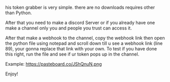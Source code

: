 his token grabber is very simple. there are no downloads requires other than Python. 



After that you need to make a discord Server or if you already have one make a channel only you and people you trust can
access it. 

After that make a webhook to the channel, copy the webhook link then open the python file using notepad and scroll down 
till u see a webhook link (line 89), your gonna replace that link with your own. To test if you have done this right, run the file
and see if ur token pops up in the channel.

Example: https://pasteboard.co/JShQnuN.png


Enjoy! 
